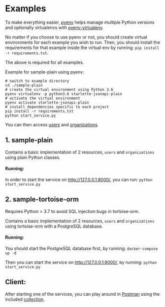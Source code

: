 # Examples
To make everything easier, [pyenv](https://github.com/pyenv/pyenv) helps manage multiple Python versions 
and optionally virtualenvs with [pyenv-virtualenv](https://github.com/pyenv/pyenv-virtualenv).

No matter if you choose to use pyenv or not, you should create virtual environments for each example 
you wish to run. Then, you should install the requirements for that example inside the virtual env 
by running: `pip install -r requirements.txt`.

The above is required for all examples.

Example for sample-plain using pyenv:
```shell script
# switch to example directory
cd ./sample-plain
# create the virtual environment using Python 3.6
pyenv virtualenv -p python3.6 starlette-jsonapi-plain
# activate the virtual environment
pyenv activate starlette-jsonapi-plain
# install dependencies specific to each project
pip install -r requirements.txt
python start_service.py
```
You can then access [users](http://127.0.0.1:8000/api/users/) and [organizations](http://127.0.0.1:8000/api/organizations/).

## 1. sample-plain

Contains a basic implementation of 2 resources, `users` and `organizations` using plain Python classes.

#### Running:
In order to start the service on http://127.0.0.1:8000/, you can run:
`python start_service.py`



## 2. sample-tortoise-orm
Requires Python > 3.7 to avoid SQL injection bugs in tortoise-orm.

Contains a basic implementation of 2 resources, `users` and `organizations` using tortoise-orm with a PostgreSQL database.

#### Running:
You should start the PostgreSQL database first, by running: `docker-compose up -d`

Then you can start the service on http://127.0.0.1:8000/, by running:
`python start_service.py`


## Client:
After starting one of the services, you can play around in [Postman](https://www.postman.com/) using the included 
[collection](starlette_jsonapi_client_example.postman_collection.json).
